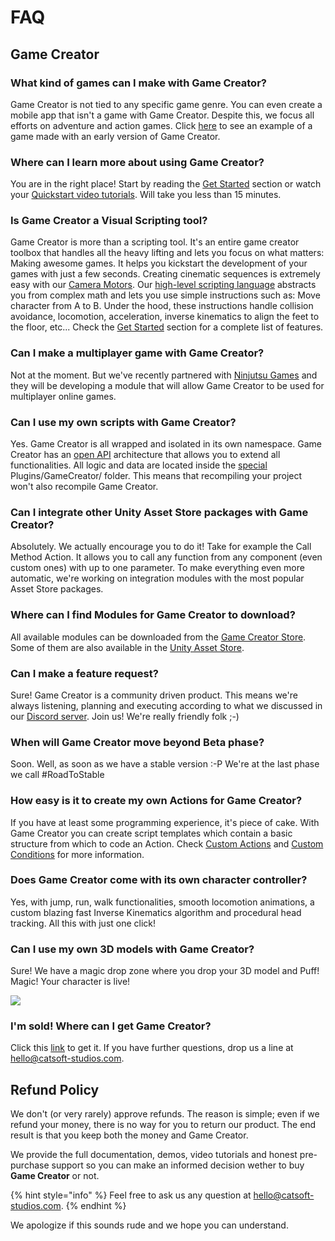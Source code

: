 # FAQ

## Game Creator

### What kind of games can I make with Game Creator?

Game Creator is not tied to any specific game genre. You can even create a mobile app that isn't a game with Game Creator. Despite this, we focus all efforts on adventure and action games. Click [here](https://catsoftstudios.itch.io/the-investigation) to see an example of a game made with an early version of Game Creator.

### Where can I learn more about using Game Creator?

You are in the right place! Start by reading the [Get Started](../quickstart/get-started.md) section or watch your [Quickstart video tutorials](https://www.youtube.com/watch?v=IG8GXAAih2Q&list=PL7FyK0gfdpCbxMrWIV9B2xQiExkiZbpa5). Will take you less than 15 minutes.

### Is Game Creator a Visual Scripting tool?

Game Creator is more than a scripting tool. It's an entire game creator toolbox that handles all the heavy lifting and lets you focus on what matters: Making awesome games. It helps you kickstart the development of your games with just a few seconds. Creating cinematic sequences is extremely easy with our [Camera Motors](../game-creator/components/camera/). Our [high-level scripting language](../game-creator/components/actions.md) abstracts you from complex math and lets you use simple instructions such as: Move character from A to B. Under the hood, these instructions handle collision avoidance, locomotion, acceleration, inverse kinematics to align the feet to the floor, etc... Check the [Get Started](../quickstart/get-started.md) section for a complete list of features.

### Can I make a multiplayer game with Game Creator?

Not at the moment. But we've recently partnered with [Ninjutsu Games](https://assetstore.unity.com/publishers/3171) and they will be developing a module that will allow Game Creator to be used for multiplayer online games.

### Can I use my own scripts with Game Creator?

Yes. Game Creator is all wrapped and isolated in its own namespace. Game Creator has an [open API](../game-creator/game-creator-api/) architecture that allows you to extend all functionalities. All logic and data are located inside the [special](https://docs.unity3d.com/Manual/SpecialFolders.html) Plugins/GameCreator/ folder. This means that recompiling your project won't also recompile Game Creator.

### Can I integrate other Unity Asset Store packages with Game Creator?

Absolutely. We actually encourage you to do it! Take for example the Call Method Action. It allows you to call any function from any component \(even custom ones\) with up to one parameter. To make everything even more automatic, we're working on integration modules with the most popular Asset Store packages.

### Where can I find Modules for Game Creator to download?

All available modules can be downloaded from the [Game Creator Store](https://store.gamecreator.io). Some of them are also available in the [Unity Asset Store](https://assetstore.unity.com/).

### Can I make a feature request?

Sure! Game Creator is a community driven product. This means we're always listening, planning and executing according to what we discussed in our [Discord server](https://discord.gg/nzN8z5e). Join us! We're really friendly folk ;-\)

### When will Game Creator move beyond Beta phase?

Soon. Well, as soon as we have a stable version :-P We're at the last phase we call \#RoadToStable

### How easy is it to create my own Actions for Game Creator?

If you have at least some programming experience, it's piece of cake. With Game Creator you can create script templates which contain a basic structure from which to code an Action. Check [Custom Actions](../game-creator/game-creator-api/custom-actions.md) and [Custom Conditions](../game-creator/game-creator-api/custom-conditions.md) for more information.

### Does Game Creator come with its own character controller?

Yes, with jump, run, walk functionalities, smooth locomotion animations, a custom blazing fast Inverse Kinematics algorithm and procedural head tracking. All this with just one click!

### Can I use my own 3D models with Game Creator?

Sure! We have a magic drop zone where you drop your 3D model and Puff! Magic! Your character is live!

![](../.gitbook/assets/faq-model%20%281%29.gif)

### I'm sold! Where can I get Game Creator?

Click this [link](https://www.assetstore.unity3d.com/#!/content/89443?aid=1100l36uR) to get it. If you have further questions, drop us a line at [hello@catsoft-studios.com](mailto:hello@catsoft-studios.com).

## Refund Policy

We don't \(or very rarely\) approve refunds. The reason is simple; even if we refund your money, there is no way for you to return our product. The end result is that you keep both the money and Game Creator.

We provide the full documentation, demos, video tutorials and honest pre-purchase support so you can make an informed decision wether to buy **Game Creator** or not. 

{% hint style="info" %}
Feel free to ask us any question at [hello@catsoft-studios.com](mailto:hello@catsoft-studios.com).
{% endhint %}

We apologize if this sounds rude and we hope you can understand.


